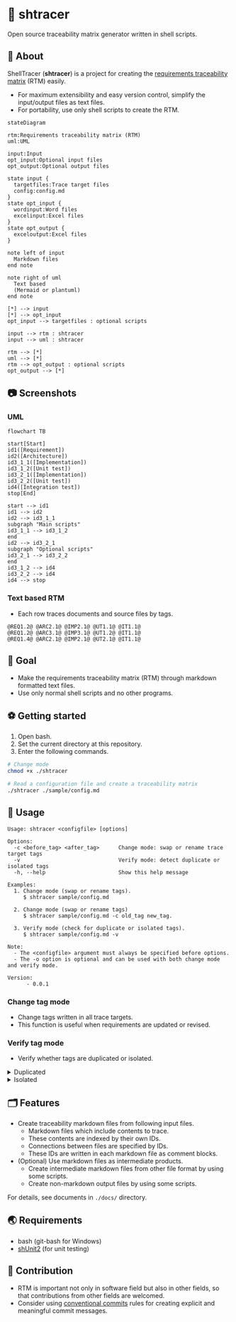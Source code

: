 # 🐚 shtracer

Open source traceability matrix generator written in shell scripts.

## 🚩 About

ShellTracer (**shtracer**) is a project for creating the [requirements traceability matrix](https://en.wikipedia.org/wiki/Traceability_matrix) (RTM) easily.

* For maximum extensibility and easy version control, simplify the input/output files as text files.
* For portability, use only shell scripts to create the RTM.

```mermaid
stateDiagram

rtm:Requirements traceability matrix (RTM)
uml:UML

input:Input
opt_input:Optional input files
opt_output:Optional output files

state input {
  targetfiles:Trace target files
  config:config.md
}
state opt_input {
  wordinput:Word files
  excelinput:Excel files
}
state opt_output {
  exceloutput:Excel files
}

note left of input
  Markdown files
end note

note right of uml
  Text based
  (Mermaid or plantuml)
end note

[*] --> input
[*] --> opt_input
opt_input --> targetfiles : optional scripts

input --> rtm : shtracer
input --> uml : shtracer

rtm --> [*]
uml --> [*]
rtm --> opt_output : optional scripts
opt_output --> [*]
```

## 📷 Screenshots

### UML

```mermaid
flowchart TB

start[Start]
id1([Requirement])
id2([Architecture])
id3_1_1([Implementation])
id3_1_2([Unit test])
id3_2_1([Implementation])
id3_2_2([Unit test])
id4([Integration test])
stop[End]

start --> id1
id1 --> id2
id2 --> id3_1_1
subgraph "Main scripts"
id3_1_1 --> id3_1_2
end
id2 --> id3_2_1
subgraph "Optional scripts"
id3_2_1 --> id3_2_2
end
id3_1_2 --> id4
id3_2_2 --> id4
id4 --> stop
```

### Text based RTM

* Each row traces documents and source files by tags.

```text
@REQ1.2@ @ARC2.1@ @IMP2.1@ @UT1.1@ @IT1.1@
@REQ1.2@ @ARC3.1@ @IMP3.1@ @UT1.2@ @IT1.1@
@REQ1.4@ @ARC2.1@ @IMP2.1@ @UT2.1@ @IT1.1@
```

## 🥅 Goal

* Make the requirements traceability matrix (RTM) through markdown formatted text files.
* Use only normal shell scripts and no other programs.

## ⚽ Getting started

1. Open bash.
1. Set the current directory at this repository.
1. Enter the following commands.

```bash
# Change mode
chmod +x ./shtracer

# Read a configuration file and create a traceability matrix
./shtracer ./sample/config.md
```

## 🚀 Usage

```text
Usage: shtracer <configfile> [options]

Options:
  -c <before_tag> <after_tag>      Change mode: swap or rename trace target tags
  -v                               Verify mode: detect duplicate or isolated tags
  -h, --help                       Show this help message

Examples:
  1. Change mode (swap or rename tags).
     $ shtracer sample/config.md

  2. Change mode (swap or rename tags)
     $ shtracer sample/config.md -c old_tag new_tag.

  3. Verify mode (check for duplicate or isolated tags).
     $ shtracer sample/config.md -v

Note:
  - The <configfile> argument must always be specified before options.
  - The -o option is optional and can be used with both change mode and verify mode.

Version:
      - 0.0.1
```

### Change tag mode

* Change tags written in all trace targets.
* This function is useful when requirements are updated or revised.

### Verify tag mode

* Verify whether tags are duplicated or isolated.

<details>
<summary>Duplicated</summary>

#### Duplicated

```markdown
<!-- in file1 -->
<!-- @TAG1@ -->
## TEST TARGET 1
```

```markdown
<!-- in file2 -->
<!-- @TAG1@ -->
## TEST TARGET 2
```

</details>

<details>
<summary>Isolated</summary>

#### Isolated

```markdown
<!-- in file1 -->
<!-- @TAG1@ -->
## TEST TARGET 1
```

* Except for this, `@TAG1@` never appears in the trace targets.

</details>

## 🗂️ Features

* Create traceability markdown files from following input files.
  * Markdown files which include contents to trace.
  * These contents are indexed by their own IDs.
  * Connections between files are specified by IDs.
  * These IDs are written in each markdown file as comment blocks.
* (Optional) Use markdown files as intermediate products.
  * Create intermediate markdown files from other file format by using some scripts.
  * Create non-markdown output files by using some scripts.

For details, see documents in `./docs/` directory.

## 🌏 Requirements

* bash (git-bash for Windows)
* [shUnit2](https://github.com/kward/shunit2) (for unit testing)

## 📝 Contribution

* RTM is important not only in software field but also in other fields, so that contributions from other fields are welcomed.
* Consider using [conventional commits](https://www.conventionalcommits.org/en/v1.0.0/) rules for creating explicit and meaningful commit messages.
